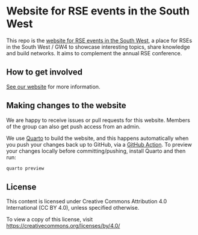 # Website for RSE events in the South West

This repo is the [website for RSE events in the South West](https://rse-south-west.github.io), a place for RSEs in the South West / GW4 to showcase interesting topics, share knowledge and build networks. It aims to complement the annual RSE conference.

## How to get involved

[See our website](https://rse-south-west.github.io) for more information.

## Making changes to the website

We are happy to receive issues or pull requests for this website. Members of the group can also get push access from an admin.

We use [Quarto](https://quarto.org/) to build the website, and this happens automatically when you push your changes back up to GitHub, via a [GitHub Action](https://github.com/RSE-South-West/rse-south-west.github.io/blob/main/.github/workflows/publish-page.yaml). To preview your changes locally before committing/pushing, install Quarto and then run:

```bash
quarto preview
```

## License

This content is licensed under Creative Commons Attribution 4.0 International (CC BY 4.0), unless specified otherwise.

To view a copy of this license, visit https://creativecommons.org/licenses/by/4.0/
